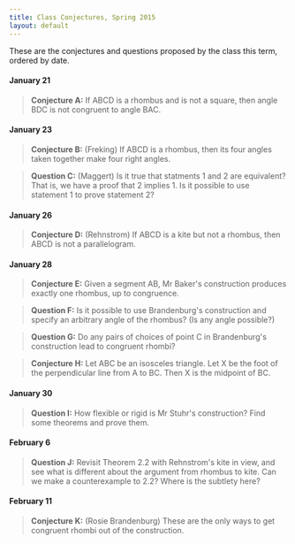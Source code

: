 ```yaml
---
title: Class Conjectures, Spring 2015
layout: default
---
```


These are the conjectures and questions proposed by the class this term,
ordered by date.

#### January 21

> **Conjecture A:** If ABCD is a rhombus and is not a square, then angle BDC is not
> congruent to angle BAC.

#### January 23

> **Conjecture B:** (Freking) If ABCD is a rhombus, then its four angles taken
> together make four right angles.

> **Question C:** (Maggert) Is it true that statments 1 and 2 are equivalent? That is,
> we have a proof that 2 implies 1. Is it possible to use statement 1 to prove statement 2?

#### January 26

> **Conjecture D:** (Rehnstrom) If ABCD is a kite but not a rhombus, then ABCD is
> not a parallelogram.

#### January 28

> **Conjecture E:** Given a segment AB, Mr Baker's construction produces
> exactly one rhombus, up to congruence.

> **Question F:** Is it possible to use Brandenburg's construction and specify
> an arbitrary angle of the rhombus? (Is any angle possible?)

> **Question G:** Do any pairs of choices of point C in Brandenburg's
> construction lead to congruent rhombi?

> **Conjecture H:** Let ABC be an isosceles triangle. Let X be the foot of the
> perpendicular line from A to BC. Then X is the midpoint of BC.

#### January 30

> **Question I:** How flexible or rigid is Mr Stuhr's construction? Find some
> theorems and prove them.

#### February 6

> **Question J:** Revisit Theorem 2.2 with Rehnstrom's kite in view, and see
> what is different about the argument from rhombus to kite. Can we make a
> counterexample to 2.2? Where is the subtlety here?

#### February 11

> **Conjecture K:** (Rosie Brandenburg) These are the only ways to get
>congruent rhombi out of the construction.

